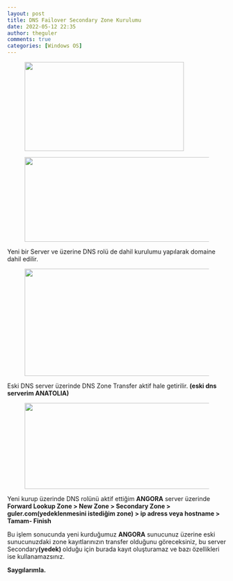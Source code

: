 ```yaml
---
layout: post
title: DNS Failover Secondary Zone Kurulumu
date: 2022-05-12 22:35
author: theguler
comments: true
categories: [Windows OS]
---
```

<!-- wp:image {"id":2765,"width":366,"height":205,"sizeSlug":"large","linkDestination":"none"} -->
<figure class="wp-block-image size-large is-resized"><img src="https://farukguler.com/assets/post_images/dns_nedir.webp?w=731" alt="" class="wp-image-2765" width="366" height="205" /></figure>
<!-- /wp:image -->

<!-- wp:image {"id":3103,"width":608,"height":195,"sizeSlug":"large","linkDestination":"none"} -->
<figure class="wp-block-image size-large is-resized"><img src="https://farukguler.com/assets/post_images/dns1.png?w=1010" alt="" class="wp-image-3103" width="608" height="195" /></figure>
<!-- /wp:image -->

<!-- wp:paragraph -->
<p>Yeni bir Server ve üzerine DNS rolü de  dahil kurulumu yapılarak domaine dahil edilir.</p>
<!-- /wp:paragraph -->

<!-- wp:image {"id":3115,"width":774,"height":247,"sizeSlug":"large","linkDestination":"none"} -->
<figure class="wp-block-image size-large is-resized"><img src="https://farukguler.com/assets/post_images/dns4-1.png?w=1024" alt="" class="wp-image-3115" width="774" height="247" /></figure>
<!-- /wp:image -->

<!-- wp:paragraph -->
<p>Eski DNS server üzerinde DNS Zone Transfer aktif hale getirilir. <strong>(eski dns serverim ANATOLIA)</strong></p>
<!-- /wp:paragraph -->

<!-- wp:image {"id":3107,"width":550,"height":198,"sizeSlug":"large","linkDestination":"none"} -->
<figure class="wp-block-image size-large is-resized"><img src="https://farukguler.com/assets/post_images/dns5.png?w=892" alt="" class="wp-image-3107" width="550" height="198" /></figure>
<!-- /wp:image -->

<!-- wp:paragraph -->
<p>Yeni kurup üzerinde DNS rolünü aktif ettiğim <strong>ANGORA</strong> server üzerinde <strong>Forward Lookup Zone &gt; New Zone &gt; Secondary Zone &gt; guler.com(yedeklenmesini istediğim zone) &gt; ip adress veya hostname &gt; Tamam- Finish</strong></p>
<!-- /wp:paragraph -->

<!-- wp:paragraph -->
<p>Bu işlem sonucunda yeni kurduğumuz <strong>ANGORA</strong> sunucunuz üzerine eski sunucunuzdaki zone kayıtlarınızın transfer olduğunu göreceksiniz, bu server Secondary<strong>(yedek) </strong>olduğu için burada kayıt oluşturamaz ve bazı özellikleri ise kullanamazsınız.</p>
<!-- /wp:paragraph -->

<!-- wp:paragraph -->
<p><strong>Saygılarımla.</strong></p>
<!-- /wp:paragraph -->
